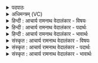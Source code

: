 <details><summary>पदपाठः</summary>

उ꣢त्। उ꣣। त्ये꣢। म꣡धु꣢꣯मत्तमाः। गि꣡रः꣢꣯। स्तो꣡मा꣢꣯सः। ई꣣रते। सत्राजि꣡तः꣢। स꣣त्रा। जि꣡तः꣢꣯। ध꣣नसाः꣢। ध꣣न। साः꣢। अ꣡क्षि꣢꣯तोतयः। अ꣡क्षि꣢꣯त। ऊ꣣तयः। वाजय꣡न्तः꣢। र꣡था꣢꣯। इ꣣व। १३६२।
</details>

<details><summary>अधिमन्त्रम् (VC)</summary>

- इन्द्रः
- मेध्यातिथिः काण्वः
- बार्हतः प्रगाथः (विषमा बृहती, समा सतोबृहती)
- मध्यमः
</details>

<details><summary>हिन्दी : आचार्य रामनाथ वेदालंकार - विषयः</summary>

प्रथम ऋचा की व्याख्या पूर्वार्चिक में २५१ क्रमाङ्क पर स्तोत्रों के विषय में की गयी थी। यहाँ स्तोताओं का विषय वर्णित है।
</details>

<details><summary>हिन्दी : आचार्य रामनाथ वेदालंकार - पदार्थः</summary>

पदार्थान्वयभाषाः -  (सत्राजितः) सत्य को जीतनेवाले, (धनसाः) भौतिक और आध्यात्मिक धन की प्राप्ति तथा दान करनेवाले (त्ये) वे (मधुमत्तमाः) अतिशय मधुर व्यवहारवाले, (स्तोमासः) स्तोता (गिरः) विद्वान् लोग (रथाः इव) विमान यानों के समान (उदीरते उ) उपर जाते हैं अर्थात् उद्यमी होते हैं ॥१॥ यहाँ उपमालङ्कार है ॥१॥
</details>

<details><summary>हिन्दी : आचार्य रामनाथ वेदालंकार - भावार्थः</summary>

भावार्थभाषाः -  परमात्मा के उपासक मन,वाणी और कर्म से सच्चे,परोपकारी,मधुर,बलवान् और पुरुषार्थी होकर अपनी और दूसरों की उन्नति करते हैं ॥१॥
</details>

<details><summary>संस्कृत : आचार्य रामनाथ वेदालंकार - विषयः</summary>

तत्र प्रथमा ऋक् पूर्वार्चिके २५१ क्रमाङ्के स्तोत्रविषये व्याख्याता। अत्र स्तोतृविषय उच्यते।
</details>

<details><summary>संस्कृत : आचार्य रामनाथ वेदालंकार - पदार्थः</summary>

पदार्थान्वयभाषाः -  (सत्राजितः) सत्यजितः, (धनसाः) भौतिकमाध्यात्मिकं च धनं संभजमानाः प्रयच्छन्तश्च। [षण सम्भक्तौ, भ्वादिः। षणु दाने, तनादिः।] (अक्षितोतयः) अक्षीणरक्षाः, (वाजयन्तः) बलकार्याणि कुर्वन्तः (त्ये) ते (मधुमत्तमाः) मधुरतमव्यवहाराः, (स्तोमासः) स्तोतारः। [स्तोमासः स्तुतिकर्तारः इति ऋ० ५।८४।२ भाष्ये द०।] (गिरः) विद्वांसः। [गृणन्ति, ये ते गिरो विद्वांसः इति ऋ० १।६।६ भाष्ये द०।] (रथाः इव) विमानयानानीव (उदीरते उ) उद्गच्छन्ति, उद्यमिनो भवन्ति खलु ॥१॥ अत्रोपमालङ्कारः ॥१॥
</details>

<details><summary>संस्कृत : आचार्य रामनाथ वेदालंकार - भावार्थः</summary>

भावार्थभाषाः -  परमात्मोपासका मनसा वाचा कर्मणा च सत्याः परोपकारिणो मधुरा बलिनः पुरुषार्थिनश्च भूत्वा स्वकीयं परेषां चोत्कर्षं साधयन्ति ॥१॥
</details>